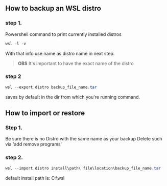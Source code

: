 ## How to backup an WSL distro

### step 1. 
Powershell command to print currently installed distros

```Powershell
wsl -l -v 

```
With that info use name as distro name in next step. 
> **OBS**
> It's important to have the exact name of the distro

### step 2
```Powershell
wsl --export distro backup_file_name.tar

```
saves by default in the dir from which you're running command.


## How to import or restore

### Step 1. 
Be sure there is no Distro with the same name as your backup
Delete such via  'add remove programs'

### step 2.

```Powershell
wsl --import distro install\path\ file\location\backup_file_name.tar

```
default install path is: C:\wsl

